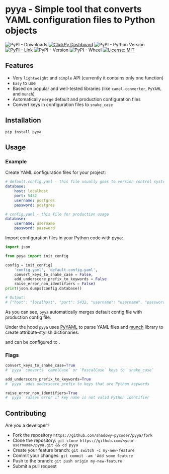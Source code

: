 # pyya - Simple tool that converts YAML configuration files to Python objects

![PyPI - Downloads](https://img.shields.io/pypi/dd/pyya)
[![ClickPy Dashboard](https://img.shields.io/badge/clickpy-dashboard-orange)](https://clickpy.clickhouse.com/dashboard/pyya)
![PyPI - Python Version](https://img.shields.io/pypi/pyversions/pyya)
[![PyPI - Link](https://img.shields.io/badge/pypi-link-blue)](https://pypi.org/project/pyya/)
![PyPI - Version](https://img.shields.io/pypi/v/pyya)
![PyPI - Wheel](https://img.shields.io/pypi/wheel/pyya)
[![License: MIT](https://img.shields.io/badge/License-MIT-blue.svg)](https://opensource.org/licenses/MIT)

## Features

- Very `lightweight` and `simple` API (currently it contains only one function)
- `Easy` to use
- Based on popular and well-tested libraries (like `camel-converter`, `PyYAML` and `munch`)
- Automatically `merge` default and production configuration files
- Convert keys in configuration files to `snake_case`


## Installation

```shell
pip install pyya
```

## Usage

### Example

Create YAML configuration files for your project:

```yaml
# default.config.yaml - this file usually goes to version control system
database:   
    host: localhost
    port: 5432
    username: postgres
    password: postgres
```

```yaml
# config.yaml - this file for production usage
database:   
    username: username
    password: password
```

Import configuration files in your Python code with pyya:

```python
import json

from pyya import init_config

config = init_config(
    'config.yaml', 'default.config.yaml', 
    convert_keys_to_snake_case = False,
    add_underscore_prefix_to_keywords = False
    raise_error_non_identifiers = False)
print(json.dumps(config.database))

# Output:
# {"host": "localhost", "port": 5432, "username": "username", "password": "password"}

```

As you can see, `pyya` automatically merges default config file with production config file.

Under the hood `pyya` uses [PyYAML](https://pypi.org/project/PyYAML/) to parse YAML files and [munch](https://pypi.org/project/munch/) library to create attribute-stylish dictionaries.

 and can be configured to . 

### Flags

```python 
convert_keys_to_snake_case=True 
# `pyya` converts `camelCase` or `PascalCase` keys to `snake_case`
``` 

```python 
add_underscore_prefix_to_keywords=True 
# `pyya` adds underscore prefix to keys that are Python keywords
``` 

```python 
raise_error_non_identifiers=True 
# `pyya` raises error if key name is not valid Python identifier
```

## Contributing

Are you a developer?

- Fork the repository `https://github.com/shadowy-pycoder/pyya/fork`
- Clone the repository: `git clone https://github.com/<your-username>/pyya.git && cd pyya`
- Create your feature branch: `git switch -c my-new-feature`
- Commit your changes: `git commit -am 'Add some feature'`
- Push to the branch: `git push origin my-new-feature`
- Submit a pull request
